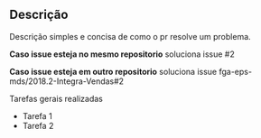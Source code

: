 ## Descrição
Descrição simples e concisa de como o pr resolve um problema.

**Caso issue esteja no mesmo repositorio**
soluciona issue #2

**Caso issue esteja em outro repositorio**
soluciona issue fga-eps-mds/2018.2-Integra-Vendas#2

Tarefas gerais realizadas
* Tarefa 1
* Tarefa 2
